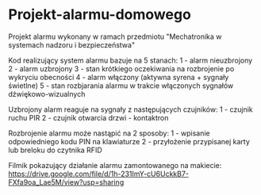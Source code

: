 # Projekt-alarmu-domowego
Projekt alarmu wykonany w ramach przedmiotu "Mechatronika w systemach nadzoru i bezpieczeństwa"

Kod realizujący system alarmu bazuje na 5 stanach:
1 - alarm nieuzbrojony
2 - alarm uzbrojony
3 - stan krótkiego oczekiwania na rozbrojenie po wykryciu obecności
4 - alarm włączony (aktywna syrena + sygnały świetlne)
5 - stan rozbjarania alarmu w trakcie włączonych sygnałów dźwiękowo-wizualnych

Uzbrojony alarm reaguje na sygnały z następujących czujników:
1 - czujnik ruchu PIR
2 - czujnik otwarcia drzwi - kontaktron


Rozbrojenie alarmu może nastąpić na 2 sposoby:
1 - wpisanie odpowiedniego kodu PIN na klawiaturze
2 - przyłożenie przypisanej karty lub breloku do czytnika RFID

Filmik pokazujący działanie alarmu zamontowanego na makiecie:
https://drive.google.com/file/d/1h-231ImY-cU6UckkB7-FXfa9oa_Lae5M/view?usp=sharing
